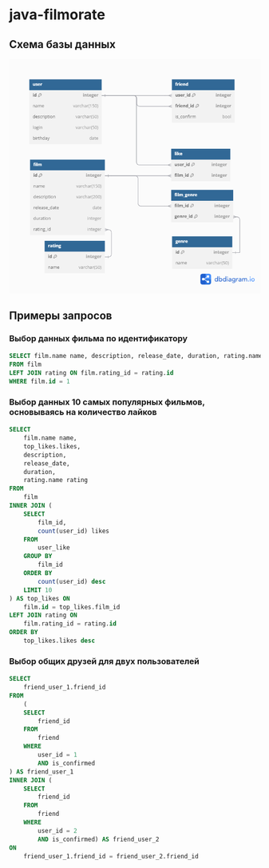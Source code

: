 # java-filmorate
## Схема базы данных
![Схема базы данных](/src/main/resources/bd_diagram.png)
## Примеры запросов
### Выбор данных фильма по идентификатору
``` SQL
SELECT film.name name, description, release_date, duration, rating.name rating
FROM film
LEFT JOIN rating ON film.rating_id = rating.id
WHERE film.id = 1
```
### Выбор данных 10 самых популярных фильмов, основываясь на количество лайков
``` sql
SELECT
	film.name name,
	top_likes.likes,
	description,
	release_date,
	duration,
	rating.name rating
FROM
	film
INNER JOIN (
	SELECT
		film_id,
		count(user_id) likes
	FROM
		user_like
	GROUP BY
		film_id
	ORDER BY
		count(user_id) desc
	LIMIT 10
) AS top_likes ON
	film.id = top_likes.film_id
LEFT JOIN rating ON
	film.rating_id = rating.id
ORDER BY
	top_likes.likes desc
```
### Выбор общих друзей для двух пользователей
``` sql
SELECT
	friend_user_1.friend_id
FROM
	(
	SELECT
		friend_id
	FROM
		friend
	WHERE
		user_id = 1
		AND is_confirmed
) AS friend_user_1
INNER JOIN (
	SELECT
		friend_id
	FROM
		friend
	WHERE
		user_id = 2
		AND is_confirmed) AS friend_user_2
ON
	friend_user_1.friend_id = friend_user_2.friend_id
```

